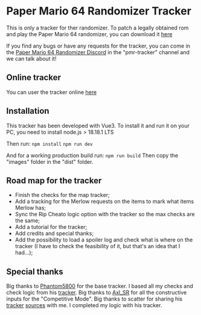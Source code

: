 # Paper Mario 64 Randomizer Tracker

This is only a tracker for ther randomizer. To patch a legally obtained rom and play the Paper Mario 64 randomizer, you can download it [here](https://pm64randomizer.com/)

If you find any bugs or have any requests for the tracker, you can come in the [Paper Mario 64 Randomizer Discord](https://discord.gg/4Z5G69ZNJg) in the "pmr-tracker" channel and we can talk about it!

## Online tracker

You can user the tracker online [here](https://pm64r-tracker.mryami.com/)

## Installation

This tracker has been developed with Vue3. To install it and run it on your PC, you need to install node.js > 18.18.1 LTS

Then run: 
`npm install`
`npm run dev`

And for a working production build run:
`npm run build`
Then copy the "images" folder in the "dist" folder.

## Road map for the tracker

- Finish the checks for the map tracker;
- Add a tracking for the Merlow requests on the items to mark what items Merlow has;
- Sync the Rip Cheato logic option with the tracker so the max checks are the same;
- Add a tutorial for the tracker;
- Add credits and special thanks;
- Add the possibility to load a spoiler log and check what is where on the tracker (I have to check the feasibility of it, but that's an idea that I had...);

## Special thanks

Big thanks to [Phantom5800](https://www.twitch.tv/phantom5800) for the base tracker. I based all my checks and check logic from his [tracker](https://pmr-tracker.phantom-games.com/).
Big thanks to [Axl_SR](https://www.twitch.tv/axl_sr) for all the constructive inputs for the "Competitive Mode".
Big thanks to scatter for sharing his [tracker](https://pmr-tracker-vue-production.up.railway.app/) [sources](https://github.com/christianlegge/pmr-tracker-vue) with me. I completed my logic with his tracker.